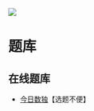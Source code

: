 ![](https://cn.sudoku.today/pic/02/staircase/38868_388001.png)

# 题库

## 在线题库
- [今日数独]【选题不便】

[今日数独]: https://cn.sudoku.today/g-staircase-sudoku/